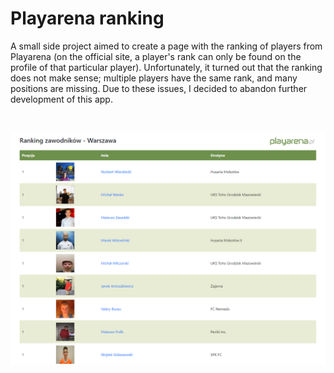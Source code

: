 # Playarena ranking

A small side project aimed to create a page with the ranking of players from Playarena (on the official site, a player's rank can only be found on the profile of that particular player). Unfortunately, it turned out that the ranking does not make sense; multiple players have the same rank, and many positions are missing. Due to these issues, I decided to abandon further development of this app.

<br>

![Photo1](https://github.com/tymsoncyferki/playarena-ranking/blob/master/readme_files/screen.png)

